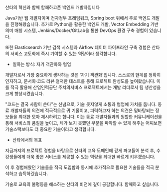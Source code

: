 

산타의 혁신과 함께 함께하고픈 백엔드 개발자입니다

Java기반 웹 개발자이며 전자정부 프레임워크, Spring boot 위에서 주로 백엔드 개발을 진행해왔습니다.
추가로 Python을 활용한 백엔드 개발, Vector Embedding 기반 의미 매칭 시스템, Jenkins/Docker/GitLab을 통한 DevOps 환경 구축 경험이 있습니다.

또한 Elasticsearch 기반 검색 시스템과 Airflow 데이터 파이프라인 구축 경험은 산타의 서비스 고도화에 즉시 기여할 수 있는 역량이라 생각합니다.

- 일하는 방식: 자기 객관화와 협업

개발자로서 가장 중요하게 생각하는 것은 '자기 객관화'입니다. 스스로의 한계를 정확히 인지하고, 문서화·코드 리뷰·철저한 테스트를 통해 프로젝트 완성도를 높여왔습니다. 
이를 적극 활용해 산업인력공단 주치의서비스 프로젝트에서는 개발 리더로서 팀 생산성을 크게 향상시켰습니다.

"코드는 결국 사람이 쓴다"는 신념으로, 기술 못지않게 소통과 협업에 가치를 둡니다. 동료 개발자들의 의견에 적극적으로 귀 기울이고, 피력하고자 하는 의견은 밑바탕되는 정보들을 최대한 모아 제시하려고 합니다. 이는 동료 개발자들과의 원할한 커뮤니케이션을 통해 서비스의 품질을 높이고, 제가 보지 못했던 부분을 파악할 수 있게 해주는 어찌보면 기술스택보다도 더 중요한 기술이라고 생각합니다.


- 산타에서의 목표

지금까지의 프로젝트 경험을 바탕으로 산타의 교육 도메인에 깊게 파고들어 분석 후, 수강생들에게 더욱 좋은 서비스를 제공할 수 있는 역량을 최대한 빠르게 키우겠습니다.

이 후 경험해왔던 기술들을 적극 도입함과 동시에 추가적으로 필요한 기술들을 적극 분석하고 습득하겠습니다. 

기술로 교육의 불평등을 해소하는 산타의 비전에 깊이 공감합니다. 함께하고 싶습니다.